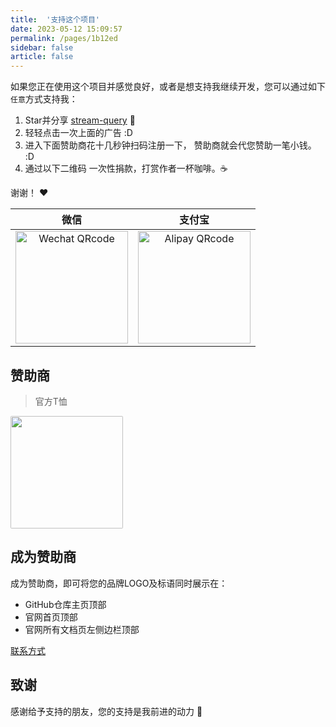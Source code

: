 ```yaml
---
title:  '支持这个项目'
date: 2023-05-12 15:09:57
permalink: /pages/1b12ed
sidebar: false
article: false
---
```


如果您正在使用这个项目并感觉良好，或者是想支持我继续开发，您可以通过如下`任意`方式支持我：

1. Star并分享 [stream-query](https://gitee.com/dromara/stream-query) :rocket:
2. 轻轻点击一次上面的广告 :D
2. 进入下面赞助商花十几秒钟扫码注册一下， 赞助商就会代您赞助一笔小钱。 :D
3. 通过以下二维码 一次性捐款，打赏作者一杯咖啡。:coffee:

谢谢！ :heart:

|                                         微信                                         |                                       支付宝                                       |
|:----------------------------------------------------------------------------------:|:-------------------------------------------------------------------------------:|
| <img :src="$withBase('/img/qrcode/wechat-pay.png')" alt="Wechat QRcode" width=180> | <img :src="$withBase('/img/qrcode/ali-pay.png')" alt="Alipay QRcode" width=180> |

## 赞助商

> 官方T恤

<a href="https://item.taobao.com/item.htm?id=717820111671&ali_trackid=2:mm_54561194_2536750027_111828300388:1686124540_073_251489824&spm=a2e1u.27655827.d1661933647166.1&union_lens=lensId:OPT@1686124538@2104f29f_09a7_18894daac54_d7b9@01@eyJmbG9vcklkIjo2MTc4NH0ie;recoveryid:201_33.60.109.167_9644486_1686124534392;prepvid:201_33.51.85.218_13617291_1686124538330&bxsign=tbkBc6ZBENjAb_yK3B4WxVQccd_ajK04qQpBbWMtmbJ88Zysam_0UrumRxf35pu6q1eXnf-H5QuXVXAyNw8eZ7P0xKbEOrB-r6mE-caMteLr481w7t7xoEYXh5wFAunDCGE" target="_blank"><img src="\img\qrcode\d13718f2da7c288c79e6756ccaa49f1.jpg" class="no-zoom" width=180 style="border-radius: 2px;"></a>

## 成为赞助商

成为赞助商，即可将您的品牌LOGO及标语同时展示在：

- GitHub仓库主页顶部
- 官网首页顶部
- 官网所有文档页左侧边栏顶部

[联系方式](http://stream-query.dromara.org/about/#%E8%81%94%E7%B3%BB)

## 致谢
感谢给予支持的朋友，您的支持是我前进的动力 🎉
